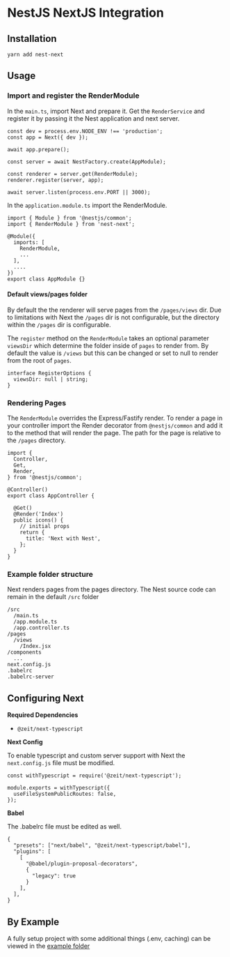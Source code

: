 # NestJS NextJS Integration

## Installation

    yarn add nest-next

## Usage

### Import and register the RenderModule

In the `main.ts`, import Next and prepare it. Get the `RenderService` and register it by passing it the
Nest application and next server.

    const dev = process.env.NODE_ENV !== 'production';
    const app = Next({ dev });

    await app.prepare();

    const server = await NestFactory.create(AppModule);

    const renderer = server.get(RenderModule);
    renderer.register(server, app);

    await server.listen(process.env.PORT || 3000);

In the `application.module.ts` import the RenderModule.

    import { Module } from '@nestjs/common';
    import { RenderModule } from 'nest-next';

    @Module({
      imports: [
        RenderModule,
        ...
      ],
      ....
    })
    export class AppModule {}

#### Default views/pages folder

By default the the renderer will serve pages from the `/pages/views` dir. Due to limitations with
Next the `/pages` dir is not configurable, but the directory within the `/pages` dir is configurable.

The `register` method on the `RenderModule` takes an optional parameter `viewsDir` which determine the
folder inside of `pages` to render from. By default the value is `/views` but this can be changed or
set to null to render from the root of `pages`.

    interface RegisterOptions {
      viewsDir: null | string;
    }

### Rendering Pages

The `RenderModule` overrides the Express/Fastify render. To render a page in your controller import
the Render decorator from `@nestjs/common` and add it to the method that will render the page. The
path for the page is relative to the `/pages` directory.

    import {
      Controller,
      Get,
      Render,
    } from '@nestjs/common';

    @Controller()
    export class AppController {

      @Get()
      @Render('Index')
      public icons() {
        // initial props
        return {
          title: 'Next with Nest',
        };
      }
    }

### Example folder structure

Next renders pages from the pages directory. The Nest source code can remain in the default `/src` folder

    /src
      /main.ts
      /app.module.ts
      /app.controller.ts
    /pages
      /views
        /Index.jsx
    /components
      ...
    next.config.js
    .babelrc
    .babelrc-server

## Configuring Next

**Required Dependencies**

- `@zeit/next-typescript`

**Next Config**

To enable typescript and custom server support with Next the `next.config.js` file must be modified.

    const withTypescript = require('@zeit/next-typescript');

    module.exports = withTypescript({
      useFileSystemPublicRoutes: false,
    });

**Babel**

The .babelrc file must be edited as well.

    {
      "presets": ["next/babel", "@zeit/next-typescript/babel"],
      "plugins": [
        [
          "@babel/plugin-proposal-decorators",
          {
            "legacy": true
          }
        ],
      ],
    }

## By Example

A fully setup project with some additional things (.env, caching) can be viewed in
the [example folder](/example)
